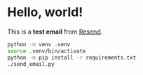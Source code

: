 # Hello, world!

This is a **test email** from [Resend](https://resend.com).

```bash
python -m venv .venv
source .venv/bin/activate
python -m pip install -r requirements.txt
./send_email.py
```
